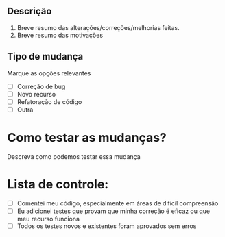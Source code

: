 ## Descrição

1. Breve resumo das alterações/correções/melhorias feitas.
2. Breve resumo das motivações

## Tipo de mudança

Marque as opções relevantes

- [ ] Correção de bug
- [ ] Novo recurso
- [ ] Refatoração de código
- [ ] Outra

# Como testar as mudanças?

Descreva como podemos testar essa mudança

# Lista de controle:

- [ ] Comentei meu código, especialmente em áreas de difícil compreensão
- [ ] Eu adicionei testes que provam que minha correção é eficaz ou que meu recurso funciona
- [ ] Todos os testes novos e existentes foram aprovados sem erros
